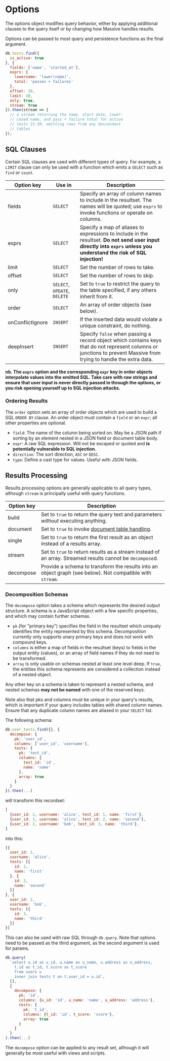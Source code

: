 # Options

The options object modifies query behavior, either by applying additional clauses to the query itself or by changing how Massive handles results.

Options can be passed to most query and persistence functions as the final argument.

```javascript
db.tests.find({
  is_active: true
}, {
  fields: ['name', 'started_at'],
  exprs: {
    lowername: 'lower(name)',
    total: 'passes + failures'
  },
  offset: 20,
  limit: 10,
  only: true,
  stream: true
}).then(stream => {
  // a stream returning the name, start date, lower-
  // cased name, and pass + failure total for active
  // tests 21-30, omitting rows from any descendant
  // tables
});
```

## SQL Clauses

Certain SQL clauses are used with different types of query. For example, a `LIMIT` clause can only be used with a function which emits a `SELECT` such as `find` or `count`.

| Option key       | Use in | Description |
|------------------|--------|-------------|
| fields           | `SELECT` | Specify an array of column names to include in the resultset. The names will be quoted; use `exprs` to invoke functions or operate on columns. |
| exprs            | `SELECT` | Specify a map of aliases to expressions to include in the resultset. **Do not send user input directly into `exprs` unless you understand the risk of SQL injection!** |
| limit            | `SELECT` | Set the number of rows to take. |
| offset           | `SELECT` | Set the number of rows to skip. |
| only             | `SELECT`, `UPDATE`, `DELETE` | Set to `true` to restrict the query to the table specified, if any others inherit from it. |
| order            | `SELECT` | An array of order objects (see below). |
| onConflictIgnore | `INSERT` | If the inserted data would violate a unique constraint, do nothing. |
| deepInsert       | `INSERT` | Specify `false` when passing a record object which contains keys that do not represent columns or junctions to prevent Massive from trying to handle the extra data. |

**nb. The `exprs` option and the corresponding `expr` key in order objects interpolate values into the emitted SQL. Take care with raw strings and ensure that user input is never directly passed in through the options, or you risk opening yourself up to SQL injection attacks.**

### Ordering Results

The `order` option sets an array of order objects which are used to build a SQL `ORDER BY` clause. An order object must contain a `field` or an `expr`; all other properties are optional.

* `field`: The name of the column being sorted on. May be a JSON path if sorting by an element nested in a JSON field or document table body.
* `expr`: A raw SQL expression. Will not be escaped or quoted and **is potentially vulnerable to SQL injection**.
* `direction`: The sort direction, `ASC` or `DESC`.
* `type`: Define a cast type for values. Useful with JSON fields.

## Results Processing

Results processing options are generally applicable to all query types, although `stream` is principally useful with query functions.

| Option key | Description |
|------------|-------------|
| build      | Set to `true` to return the query text and parameters *without* executing anything. |
| document   | Set to `true` to invoke [document table handling](documents). |
| single     | Set to `true` to return the first result as an object instead of a results array. |
| stream     | Set to `true` to return results as a stream instead of an array. Streamed results cannot be `decompose`d. |
| decompose  | Provide a schema to transform the results into an object graph (see below). Not compatible with `stream`. |

### Decomposition Schemas

The `decompose` option takes a schema which represents the desired output structure. A schema is a JavaScript object with a few specific properties, and which may contain further schemas.

* `pk` (for "primary key") specifies the field in the resultset which uniquely identifies the entity represented by this schema. Decomposition currently only supports unary primary keys and does not work with compound keys.
* `columns` is either a map of fields in the resultset (keys) to fields in the output entity (values), or an array of field names if they do not need to be transformed.
* `array` is only usable on schemas nested at least one level deep. If `true`, the entities this schema represents are considered a collection instead of a nested object.

Any other key on a schema is taken to represent a nested schema, and nested schemas **may not be named** with one of the reserved keys.

Note also that pks and columns must be unique in your query's results, which is important if your query includes tables with shared column names. Ensure that any duplicate column names are aliased in your `SELECT` list.

The following schema:

```javascript
db.user_tests.find({}, {
  decompose: {
    pk: 'user_id',
    columns: ['user_id', 'username'],
    tests: {
      pk: 'test_id',
      columns: {
        test_id: 'id',
        name: 'name'
      },
      array: true
    }
  }
}).then(...)
```

will transform this recordset:

```javascript
[
  {user_id: 1, username: 'alice', test_id: 1, name: 'first'},
  {user_id: 1, username: 'alice', test_id: 2, name: 'second'},
  {user_id: 2, username: 'bob', test_id: 3, name: 'third'},
]
```

into this:

```javascript
[{
  user_id: 1,
  username: 'alice',
  tests: [{
    id: 1,
    name: 'first'
  }, {
    id: 2,
    name: 'second'
  }]
}, {
  user_id: 2,
  username: 'bob',
  tests: [{
    id: 3,
    name: 'third'
  }]
}]
```

This can also be used with raw SQL through `db.query`. Note that options need to be passed as the third argument, as the second argument is used for params.

```javascript
db.query(
  `select u.id as u_id, u.name as u_name, u.address as u_address,
    t.id as t_id, t.score as t_score
    from users u
    inner join tests t on t.user_id = u.id`,
  [],
  {
    decompose: {
      pk: 'id',
      columns: {u_id: 'id', u_name: 'name', u_address: 'address'},
      tests: {
        pk: 't_id',
        columns: {t_id: 'id', t_score: 'score'},
        array: true
      }
    }
  }
).then(...)
```

The `decompose` option can be applied to any result set, although it will generally be most useful with views and scripts.
